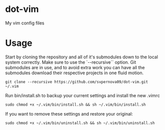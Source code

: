 # dot-vim

My vim config files

# Usage

Start by cloning the repository and all of it's submodules down to the local system correctly.  Make sure to use the `--recursive`` option.  Git submodules are in use, and to avoid extra work you can have all the submodules download their respective projects in one fluid motion.

```
git clone --recursive https://github.com/svpernova09/dot-vim.git ~/.vim
```

Run bin/install.sh to backup your current settings and install the new .vimrc

```
sudo chmod +x ~/.vim/bin/install.sh && sh ~/.vim/bin/install.sh
```

If you want to remove these settings and restore your original:

```
sudo chmod +x ~/.vim/bin/uninstall.sh && sh ~/.vim/bin/uninstall.sh
```
